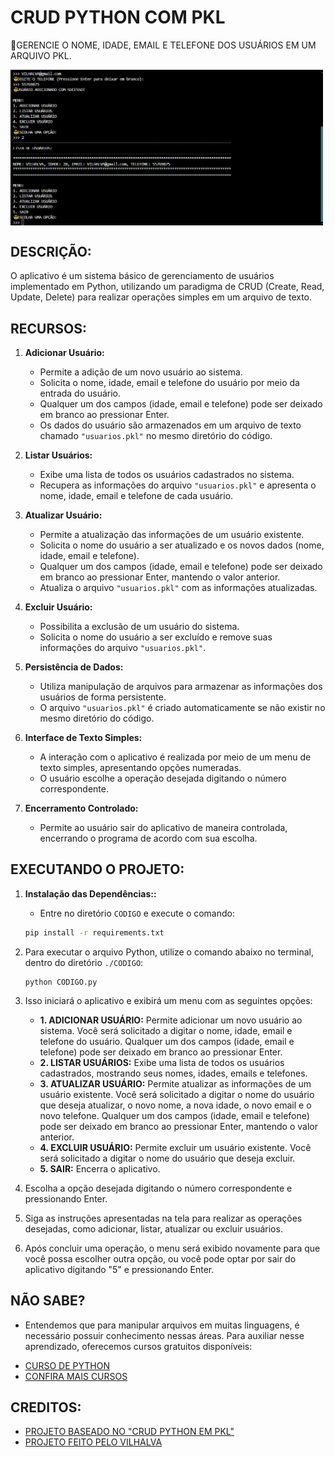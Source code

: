 # CRUD PYTHON COM PKL
🎈GERENCIE O NOME, IDADE, EMAIL E TELEFONE DOS USUÁRIOS EM UM ARQUIVO PKL.

<img src="FOTO.png" align="center" width="500"> <br>

## DESCRIÇÃO:
O aplicativo é um sistema básico de gerenciamento de usuários implementado em Python, utilizando um paradigma de CRUD (Create, Read, Update, Delete) para realizar operações simples em um arquivo de texto.

## RECURSOS:
1. **Adicionar Usuário:**
   - Permite a adição de um novo usuário ao sistema.
   - Solicita o nome, idade, email e telefone do usuário por meio da entrada do usuário.
   - Qualquer um dos campos (idade, email e telefone) pode ser deixado em branco ao pressionar Enter.
   - Os dados do usuário são armazenados em um arquivo de texto chamado `"usuarios.pkl"` no mesmo diretório do código.

2. **Listar Usuários:**
   - Exibe uma lista de todos os usuários cadastrados no sistema.
   - Recupera as informações do arquivo `"usuarios.pkl"` e apresenta o nome, idade, email e telefone de cada usuário.

3. **Atualizar Usuário:**
   - Permite a atualização das informações de um usuário existente.
   - Solicita o nome do usuário a ser atualizado e os novos dados (nome, idade, email e telefone).
   - Qualquer um dos campos (idade, email e telefone) pode ser deixado em branco ao pressionar Enter, mantendo o valor anterior.
   - Atualiza o arquivo `"usuarios.pkl"` com as informações atualizadas.

4. **Excluir Usuário:**
   - Possibilita a exclusão de um usuário do sistema.
   - Solicita o nome do usuário a ser excluído e remove suas informações do arquivo `"usuarios.pkl"`.

5. **Persistência de Dados:**
   - Utiliza manipulação de arquivos para armazenar as informações dos usuários de forma persistente.
   - O arquivo `"usuarios.pkl"` é criado automaticamente se não existir no mesmo diretório do código.

6. **Interface de Texto Simples:**
   - A interação com o aplicativo é realizada por meio de um menu de texto simples, apresentando opções numeradas.
   - O usuário escolhe a operação desejada digitando o número correspondente.

7. **Encerramento Controlado:**
   - Permite ao usuário sair do aplicativo de maneira controlada, encerrando o programa de acordo com sua escolha.

## EXECUTANDO O PROJETO:
1. **Instalação das Dependências::**
   - Entre no diretório `CODIGO` e execute o comando:

   ```bash
   pip install -r requirements.txt
   ```

2. Para executar o arquivo Python, utilize o comando abaixo no terminal, dentro do diretório `./CODIGO`:

   ```
   python CODIGO.py
   ```

3. Isso iniciará o aplicativo e exibirá um menu com as seguintes opções:
   - **1. ADICIONAR USUÁRIO:** Permite adicionar um novo usuário ao sistema. Você será solicitado a digitar o nome, idade, email e telefone do usuário. Qualquer um dos campos (idade, email e telefone) pode ser deixado em branco ao pressionar Enter.
   - **2. LISTAR USUÁRIOS:** Exibe uma lista de todos os usuários cadastrados, mostrando seus nomes, idades, emails e telefones.
   - **3. ATUALIZAR USUÁRIO:** Permite atualizar as informações de um usuário existente. Você será solicitado a digitar o nome do usuário que deseja atualizar, o novo nome, a nova idade, o novo email e o novo telefone. Qualquer um dos campos (idade, email e telefone) pode ser deixado em branco ao pressionar Enter, mantendo o valor anterior.
   - **4. EXCLUIR USUÁRIO:** Permite excluir um usuário existente. Você será solicitado a digitar o nome do usuário que deseja excluir.
   - **5. SAIR:** Encerra o aplicativo.
4. Escolha a opção desejada digitando o número correspondente e pressionando Enter.
5. Siga as instruções apresentadas na tela para realizar as operações desejadas, como adicionar, listar, atualizar ou excluir usuários.
6. Após concluir uma operação, o menu será exibido novamente para que você possa escolher outra opção, ou você pode optar por sair do aplicativo digitando "5" e pressionando Enter.

## NÃO SABE?
- Entendemos que para manipular arquivos em muitas linguagens, é necessário possuir conhecimento nessas áreas. Para auxiliar nesse aprendizado, oferecemos cursos gratuitos disponíveis:
* [CURSO DE PYTHON](https://github.com/VILHALVA/CURSO-DE-PYTHON)
* [CONFIRA MAIS CURSOS](https://github.com/VILHALVA?tab=repositories&q=+topic:CURSO)

## CREDITOS:
- [PROJETO BASEADO NO "CRUD PYTHON EM PKL"](https://github.com/VILHALVA/CRUD-PYTHON-EM-PKL)
- [PROJETO FEITO PELO VILHALVA](https://github.com/VILHALVA)


